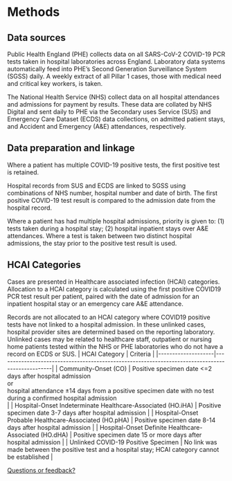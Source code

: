 # Methods

## Data sources

Public Health England (PHE) collects data on all SARS-CoV-2 COVID-19 PCR tests taken in hospital laboratories across England. Laboratory data systems automatically feed into PHE’s Second Generation Surveillance System (SGSS) daily.  A weekly extract of all Pillar 1 cases, those with medical need and critical key workers, is taken.

The National Health Service (NHS) collect data on all hospital attendances and admissions for payment by results. These data are collated by NHS Digital and sent daily to PHE via the Secondary uses Service (SUS) and Emergency Care Dataset (ECDS) data collections, on admitted patient stays, and Accident and Emergency (A&E) attendances, respectively.

## Data preparation and linkage

Where a patient has multiple COVID-19 positive tests, the first positive test is retained. 

Hospital records from SUS and ECDS are linked to SGSS using combinations of NHS number, hospital number and date of birth. The first positive COVID-19 test result is compared to the admission date from the hospital record.

Where a patient has had multiple hospital admissions, priority is given to: (1) tests taken during a hospital stay; (2) hospital inpatient stays over A&E attendances. Where a test is taken between two distinct hospital admissions, the stay prior to the positive test result is used. 

## HCAI Categories

Cases are presented in Healthcare associated infection (HCAI) categories. Allocation to a HCAI category is calculated using the first positive COVID19 PCR test result per patient, paired with the date of admission for an inpatient hospital stay or an emergency care A&E attendance.

Records are not allocated to an HCAI category where COVID19 positive tests have not linked to a hospital admission. In these unlinked cases, hospital provider sites are determined based on the reporting laboratory. Unlinked cases may be related to healthcare staff, outpatient or nursing home patients tested within the NHS or PHE laboratories who do not have a record on ECDS or SUS.
| HCAI Category                                                | Criteria                                                                                                                                                                                  |
|--------------------|-------------------------------------------------------------------------------------------------|
| Community-Onset (CO)                                         | Positive specimen date <=2 days after hospital admission  <br>or  <br>hospital attendance ±14 days from a positive specimen date with no test during a confirmed hospital admission <br>  |
| Hospital-Onset Indeterminate Healthcare-Associated (HO.iHA)  | Positive specimen date 3-7 days after hospital admission                                                                                                                                  |
| Hospital-Onset Probable Healthcare-Associated (HO.pHA)       | Positive specimen date 8-14 days after hospital admission                                                                                                                                 |
| Hospital-Onset Definite Healthcare-Associated (HO.dHA)       | Positive specimen date 15 or more days after hospital admission                                                                                                                           |
| Unlinked COVID-19 Positive Specimen                          | No link was made between the positive test and a hospital stay; HCAI category cannot be established                                                                                       |

[Questions or feedback?](mailto:coronavirus-hcai@phe.gov.uk?subject=COVID%20%HCAI%20%Dashboard)
